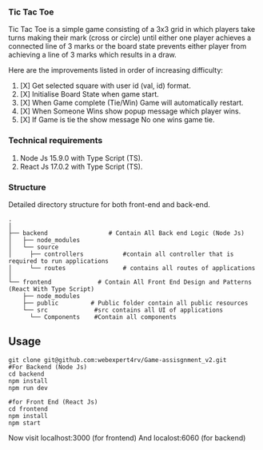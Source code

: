 ###  Tic Tac Toe
Tic Tac Toe is a
simple game consisting of a 3x3 grid in which players take turns making their mark (cross or
circle) until either one player achieves a connected line of 3 marks or the board state
prevents either player from achieving a line of 3 marks which results in a draw.

Here are the improvements listed in order of increasing difficulty:
1. [X] Get selected square with user id (val, id) format.
2. [X] Initialise Board State when game start.
3. [X] When Game complete (Tie/Win) Game will automatically restart.
4. [X] When Someone Wins show popup message which player wins.
5. [X] If Game is tie the show message No one wins game tie.

###  Technical requirements
1. Node Js 15.9.0 with Type Script (TS).
2. React Js 17.0.2 with Type Script (TS).


### Structure

Detailed directory structure for both front-end and back-end.

    .
    │
    ├── backend                 # Contain All Back end Logic (Node Js)
    │   ├── node_modules          
    │   └── source         
    │     ├── controllers           #contain all controller that is required to run applications
    │     └── routes                # contains all routes of applications
    │ 
    └── frontend             # Contain All Front End Design and Patterns (React With Type Script)
        ├── node_modules         
        ├── public         # Public folder contain all public resources
        └── src             #src contains all UI of applications
          └── Components    #Contain all components



## Usage

```git
git clone git@github.com:webexpert4rv/Game-assisgnment_v2.git
#For Backend (Node Js)
cd backend
npm install 
npm run dev

#for Front End (React Js)
cd frontend
npm install 
npm start
```
Now visit localhost:3000 (for frontend)
And localost:6060 (for backend)
